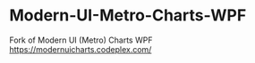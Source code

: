 # Modern-UI-Metro-Charts-WPF
Fork of Modern UI (Metro) Charts WPF https://modernuicharts.codeplex.com/
